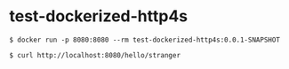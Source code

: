 # test-dockerized-http4s

```
$ docker run -p 8080:8080 --rm test-dockerized-http4s:0.0.1-SNAPSHOT

```

```
$ curl http://localhost:8080/hello/stranger
```
